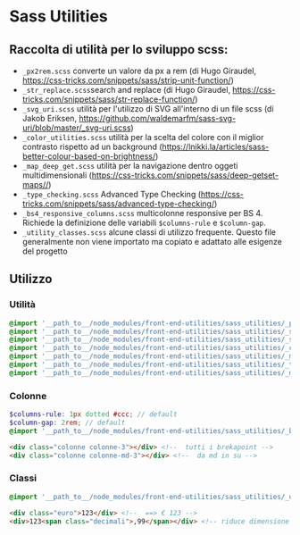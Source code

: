 # Sass Utilities

## Raccolta di utilità per lo sviluppo scss:

* `_px2rem.scss` converte un valore da px a rem (di Hugo Giraudel, <https://css-tricks.com/snippets/sass/strip-unit-function/>)
* `_str_replace.scss`search and replace (di Hugo Giraudel, <https://css-tricks.com/snippets/sass/str-replace-function/>)
* `_svg_uri.scss` utilità per l'utilizzo di SVG all'interno di un file scss (di Jakob Eriksen, <https://github.com/waldemarfm/sass-svg-uri/blob/master/_svg-uri.scss>)
* `_color_utilities.scss` utilità per la scelta del colore con il miglior contrasto rispetto ad un background (<https://lnikki.la/articles/sass-better-colour-based-on-brightness/>)
* `_map_deep_get.scss` utilità per la navigazione dentro oggeti multidimensionali (<https://css-tricks.com/snippets/sass/deep-getset-maps//>)
* `_type_checking.scss` Advanced Type Checking (<https://css-tricks.com/snippets/sass/advanced-type-checking/>)
* `_bs4_responsive_columns.scss` multicolonne responsive per BS 4. 
Richiede la definizione delle variabili `$columns-rule` e `$column-gap`.
* `_utility_classes.scss` alcune classi di utilizzo frequente. Questo file generalmente non viene importato ma copiato e adattato alle esigenze del progetto

## Utilizzo

### Utilità
```scss
@import '__path_to__/node_modules/front-end-utilities/sass_utilities/_px2rem.scss';
@import '__path_to__/node_modules/front-end-utilities/sass_utilities/_str_replace.scss'; // nb: è già inclusa in _svg_uri.scss
@import '__path_to__/node_modules/front-end-utilities/sass_utilities/_svg_uri.scss';
@import '__path_to__/node_modules/front-end-utilities/sass_utilities/_color_utilities.scss';
@import '__path_to__/node_modules/front-end-utilities/sass_utilities/_map_deep_get.scss';
@import '__path_to__/node_modules/front-end-utilities/sass_utilities/_type_checking.scss';
@import '__path_to__/node_modules/front-end-utilities/sass_utilities/_min_max_fix_.scss';
```
### Colonne
```scss
$columns-rule: 1px dotted #ccc; // default
$column-gap: 2rem; // default
@import '__path_to__/node_modules/front-end-utilities/sass_utilities/_bs4_responsive_columns.scss';
```

```html
<div class="colonne colonne-3"></div> <!--  tutti i brekapoint -->
<div class="colonne colonne-md-3"></div> <!--  da md in su -->
```

### Classi
```scss
@import '__path_to__/node_modules/front-end-utilities/sass_utilities/_utility_classes.scss';
```

```html
<div class="euro">123</div> <!--  ==> € 123 -->
<div>123<span class="decimali">,99</span></div> <!-- riduce dimensione dei decimali -->
```

